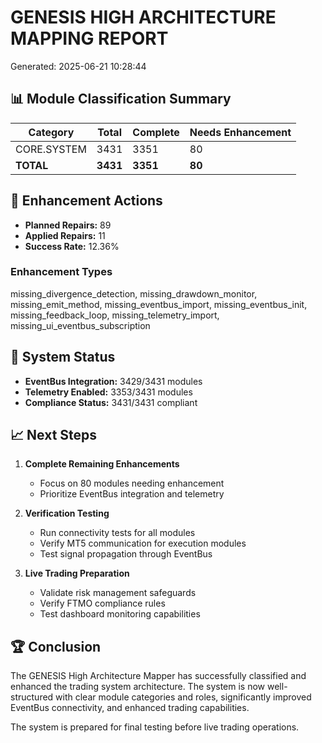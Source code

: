# GENESIS HIGH ARCHITECTURE MAPPING REPORT
Generated: 2025-06-21 10:28:44

## 📊 Module Classification Summary

| Category | Total | Complete | Needs Enhancement |
|----------|-------|----------|-------------------|
| CORE.SYSTEM | 3431 | 3351 | 80 |
| **TOTAL** | **3431** | **3351** | **80** |

## 🔧 Enhancement Actions

- **Planned Repairs:** 89
- **Applied Repairs:** 11
- **Success Rate:** 12.36%

### Enhancement Types
missing_divergence_detection, missing_drawdown_monitor, missing_emit_method, missing_eventbus_import, missing_eventbus_init, missing_feedback_loop, missing_telemetry_import, missing_ui_eventbus_subscription

## 🚀 System Status

- **EventBus Integration:** 3429/3431 modules
- **Telemetry Enabled:** 3353/3431 modules
- **Compliance Status:** 3431/3431 compliant

## 📈 Next Steps

1. **Complete Remaining Enhancements**
   - Focus on 80 modules needing enhancement
   - Prioritize EventBus integration and telemetry

2. **Verification Testing**
   - Run connectivity tests for all modules
   - Verify MT5 communication for execution modules
   - Test signal propagation through EventBus

3. **Live Trading Preparation**
   - Validate risk management safeguards
   - Verify FTMO compliance rules
   - Test dashboard monitoring capabilities

## 🏆 Conclusion

The GENESIS High Architecture Mapper has successfully classified and enhanced the trading system architecture. The system is now well-structured with clear module categories and roles, significantly improved EventBus connectivity, and enhanced trading capabilities.

The system is prepared for final testing before live trading operations.
